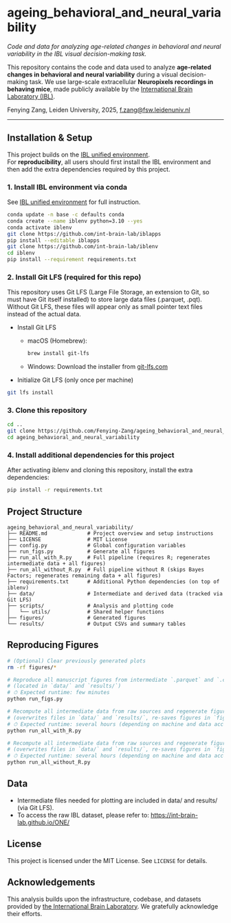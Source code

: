 # ageing_behavioral_and_neural_variability
*Code and data for analyzing age-related changes in behavioral and neural variability in the IBL visual decision-making task.*

This repository contains the code and data used to analyze **age-related changes in behavioral and neural variability** during a visual decision-making task. We use large-scale extracellular **Neuropixels recordings in behaving mice**, made publicly available by the [International Brain Laboratory (IBL)](https://www.internationalbrainlab.com/).

Fenying Zang, Leiden University, 2025, f.zang@fsw.leidenuniv.nl

---

## Installation & Setup

This project builds on the [IBL unified environment](https://github.com/int-brain-lab/iblenv).  
For **reproducibility**, all users should first install the IBL environment and then add the extra dependencies required by this project.

### 1. Install IBL environment via conda

See [IBL unified environment](https://github.com/int-brain-lab/iblenv) for full instruction.
```bash
conda update -n base -c defaults conda
conda create --name iblenv python=3.10 --yes
conda activate iblenv
git clone https://github.com/int-brain-lab/iblapps
pip install --editable iblapps
git clone https://github.com/int-brain-lab/iblenv
cd iblenv
pip install --requirement requirements.txt

```

### 2. Install Git LFS (required for this repo)

This repository uses Git LFS (Large File Storage, an extension to Git, so must have Git itself installed) to store large data files (.parquet, .pqt).
Without Git LFS, these files will appear only as small pointer text files instead of the actual data.
- Install Git LFS

  - macOS (Homebrew):

    ```bash
    brew install git-lfs
    ```

  - Windows: Download the installer from [git-lfs.com](https://git-lfs.com/) 

- Initialize Git LFS (only once per machine)

```bash
git lfs install
```

### 3. Clone this repository

```bash
cd ..
git clone https://github.com/Fenying-Zang/ageing_behavioral_and_neural_variability.git
cd ageing_behavioral_and_neural_variability
```

### 4. Install additional dependencies for this project
After activating iblenv and cloning this repository, install the extra dependencies:

```bash
pip install -r requirements.txt

```

## Project Structure

```
ageing_behavioral_and_neural_variability/
├── README.md             # Project overview and setup instructions
├── LICENSE               # MIT License
├── config.py             # Global configuration variables
├── run_figs.py           # Generate all figures
├── run_all_with_R.py     # Full pipeline (requires R; regenerates intermediate data + all figures)
├── run_all_without_R.py  # Full pipeline without R (skips Bayes Factors; regenerates remaining data + all figures)
├── requirements.txt      # Additional Python dependencies (on top of iblenv)
├── data/                 # Intermediate and derived data (tracked via Git LFS)
├── scripts/              # Analysis and plotting code
│   └── utils/            # Shared helper functions
├── figures/              # Generated figures
└── results/              # Output CSVs and summary tables
```

## Reproducing Figures

```bash
# (Optional) Clear previously generated plots
rm -rf figures/*

# Reproduce all manuscript figures from intermediate `.parquet` and `.csv` files
# (located in `data/` and `results/`)
# ⏱ Expected runtime: few minutes
python run_figs.py

# Recompute all intermediate data from raw sources and regenerate figures (requires R)
# (overwrites files in `data/` and `results/`, re-saves figures in `figures/`)
# ⏱ Expected runtime: several hours (depending on machine and data access)
python run_all_with_R.py

# Recompute all intermediate data from raw sources and regenerate figures (without R; skips Bayes Factors)
# (overwrites files in `data/` and `results/`, re-saves figures in `figures/`)
# ⏱ Expected runtime: several hours (depending on machine and data access)
python run_all_without_R.py
```

## Data

- Intermediate files needed for plotting are included in data/ and results/ (via Git LFS).
- To access the raw IBL dataset, please refer to: https://int-brain-lab.github.io/ONE/

## License

This project is licensed under the MIT License. See `LICENSE` for details.

## Acknowledgements

This analysis builds upon the infrastructure, codebase, and datasets provided by [the International Brain Laboratory](https://www.internationalbrainlab.com/). We gratefully acknowledge their efforts.
